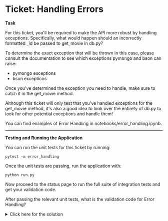 # Ticket: Handling Errors

**Task**

For this ticket, you'll be required to make the API more robust by handling exceptions. Specifically, what would happen should an incorrectly formatted _id be passed to get_movie in db.py?

To determine the exact exception that will be thrown in this case, please consult the documentation to see which exceptions pymongo and bson can raise:

- pymongo exceptions
- bson exceptions

Once you've determined the exception you need to handle, make sure to catch it in the get_movie method.

Although this ticket will only test that you've handled exceptions for the get_movie method, it's also a good idea to look over the entirety of db.py to look for other potential exceptions and handle them!

You can find examples of Error Handling in notebooks/error_handling.ipynb.

---

**Testing and Running the Application**

You can run the unit tests for this ticket by running:

```
pytest -m error_handling
```

Once the unit tests are passing, run the application with:

```
python run.py
```

Now proceed to the status page to run the full suite of integration tests and get your validation code.

After passing the relevant unit tests, what is the validation code for Error Handling?

<details>
  <summary>Click here for the solution</summary>
    Answer: 5ae9b76a703c7c603202ef22
</details>

